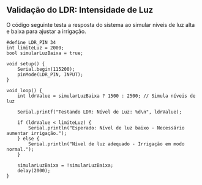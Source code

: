 ## Validação do LDR: Intensidade de Luz
O código seguinte testa a resposta do sistema ao simular níveis de luz alta e baixa para ajustar a irrigação.
```
#define LDR_PIN 34
int limiteLuz = 2000;
bool simularLuzBaixa = true;

void setup() {
    Serial.begin(115200);
    pinMode(LDR_PIN, INPUT);
}

void loop() {
    int ldrValue = simularLuzBaixa ? 1500 : 2500; // Simula níveis de luz

    Serial.printf("Testando LDR: Nível de Luz: %d\n", ldrValue);

    if (ldrValue < limiteLuz) {
        Serial.println("Esperado: Nível de luz baixo - Necessário aumentar irrigação.");
    } else {
        Serial.println("Nível de luz adequado - Irrigação em modo normal.");
    }

    simularLuzBaixa = !simularLuzBaixa;
    delay(2000);
}



